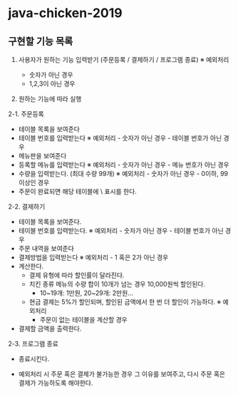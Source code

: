 # java-chicken-2019

## 구현할 기능 목록

1. 사용자가 원하는 기능 입력받기 (주문등록 / 결제하기 / 프로그램 종료)
※ 예외처리
    - 숫자가 아닌 경우
    - 1,2,3이 아닌 경우

2. 원하는 기능에 따라 실행

2-1. 주문등록
- 테이블 목록을 보여준다
- 테이블 번호를 입력받는다
    ※ 예외처리
        - 숫자가 아닌 경우
        - 테이블 번호가 아닌 경우
- 메뉴판을 보여준다
- 등록할 메뉴를 입력받는다
    ※ 예외처리
        - 숫자가 아닌 경우
        - 메뉴 번호가 아닌 경우
- 수량을 입력받는다. (최대 수량 99개)
    ※ 예외처리
        - 숫자가 아닌 경우
        - 0이하, 99 이상인 경우
- 주문이 완료되면 해당 테이블에 \ 표시를 한다. 

2-2. 결제하기
- 테이블 목록을 보여준다.
- 테이블 번호를 입력받는다.
    ※ 예외처리
        - 숫자가 아닌 경우
        - 테이블 번호가 아닌 경우
- 주문 내역을 보여준다
- 결제방법을 입력받는다
    ※ 예외처리
        - 1 혹은 2가 아닌 경우
- 계산한다.
    - 결제 유형에 따라 할인률이 달라진다.
    - 치킨 종류 메뉴의 수량 합이 10개가 넘는 경우 10,000원씩 할인된다.
        - 10~19개: 1만원, 20~29개: 2만원...
    - 현금 결제는 5%가 할인되며, 할인된 금액에서 한 번 더 할인이 가능하다.
    ※ 예외처리
        - 주문이 없는 테이블을 계산할 경우
- 결제할 금액을 출력한다.

2-3. 프로그램 종료
- 종료시킨다.

* 예외처리 시
주문 혹은 결제가 불가능한 경우 그 이유를 보여주고, 다시 주문 혹은 결제가 가능하도록 해야한다. 